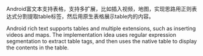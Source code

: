 Android富文本支持表格，支持多扩展，比如插入视频，地图，实现思路用正则表达式分割提取table标签，然后用原生表格展示table内的内容。

Android rich text supports tables and multiple extensions, such as inserting videos and maps. The implementation idea uses regular expression segmentation to extract table tags, and then uses the native table to display the contents in the table.
